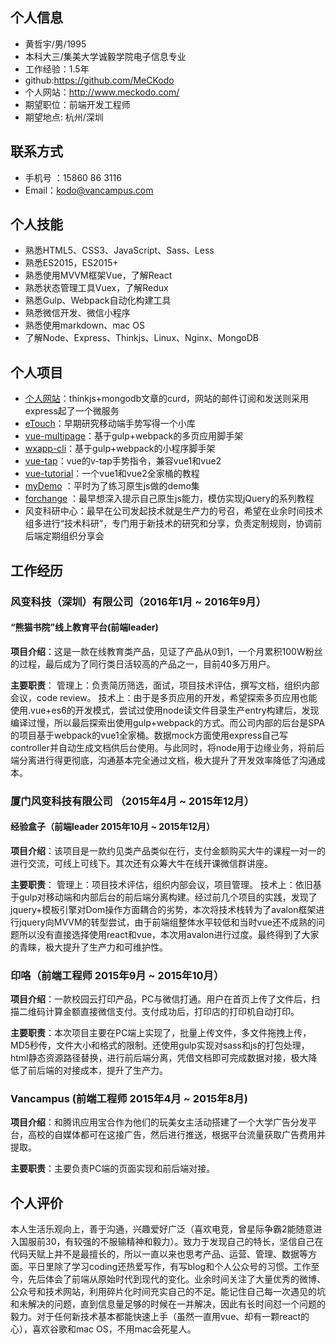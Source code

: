 ## 个人信息
- 黄哲宇/男/1995 
- 本科大三/集美大学诚毅学院电子信息专业
- 工作经验：1.5年
- github:https://github.com/MeCKodo
- 个人网站：http://www.meckodo.com/
- 期望职位：前端开发工程师
- 期望地点: 杭州/深圳

## 联系方式
-  手机号 ：15860 86 3116
-  Email：kodo@vancampus.com

## 个人技能

- 熟悉HTML5、CSS3、JavaScript、Sass、Less
- 熟悉ES2015，ES2015+
- 熟悉使用MVVM框架Vue，了解React
- 熟悉状态管理工具Vuex，了解Redux
- 熟悉Gulp、Webpack自动化构建工具
- 熟悉微信开发、微信小程序
- 熟悉使用markdown、mac OS
- 了解Node、Express、Thinkjs、Linux、Nginx、MongoDB

## 个人项目

- [个人网站](http://www.meckodo.com)：thinkjs+mongodb文章的curd，网站的邮件订阅和发送则采用express起了一个微服务
- [eTouch](https://github.com/MeCKodo/eTouch)：早期研究移动端手势写得一个小库
- [vue-multipage](https://github.com/MeCKodo/vue-multipage)：基于gulp+webpack的多页应用脚手架
- [wxapp-cli](https://github.com/MeCKodo/wxapp-cli)：基于gulp+webpack的小程序脚手架
- [vue-tap](https://github.com/MeCKodo/vue-tap)：vue的v-tap手势指令，兼容vue1和vue2
- [vue-tutorial](https://github.com/MeCKodo/vue-tutorial)：一个vue1和vue2全家桶的教程
- [myDemo](https://github.com/MeCKodo/myDemo) ：平时为了练习原生js做的demo集
- [forchange](https://github.com/MeCKodo/forchange) ：最早想深入提示自己原生js能力，模仿实现jQuery的系列教程
- 风变科研中心：最早在公司发起技术就是生产力的号召，希望在业余时间技术组多进行“技术科研”，专门用于新技术的研究和分享，负责定制规则，协调前后端定期组织分享会

## 工作经历
### 风变科技（深圳）有限公司（2016年1月 ~ 2016年9月）
####  “熊猫书院”线上教育平台(前端leader)

**项目介绍**：这是一款在线教育类产品，见证了产品从0到1，一个月累积100W粉丝的过程，最后成为了同行类日活较高的产品之一，目前40多万用户。

**主要职责**：
管理上：负责简历筛选，面试，项目技术评估，撰写文档，组织内部会议，code review。
技术上：由于是多页应用的开发，希望探索多页应用也能使用.vue+es6的开发模式，尝试过使用node读文件目录生产entry构建后，发现编译过慢，所以最后探索出使用gulp+webpack的方式。而公司内部的后台是SPA的项目基于webpack的vue1全家桶。数据mock方面使用express自己写controller并自动生成文档供后台使用。与此同时，将node用于边缘业务，将前后端分离进行得更彻底，沟通基本完全通过文档，极大提升了开发效率降低了沟通成本。

### 厦门风变科技有限公司 （2015年4月 ~ 2015年12月）
#### 经验盒子（前端leader 2015年10月 ~ 2015年12月）

**项目介绍**：该项目是一款约见类产品类似在行，支付金额购买大牛的课程一对一的进行交流，可线上可线下。其次还有众筹大牛在线开课微信群讲座。

**主要职责**：
管理上：项目技术评估，组织内部会议，项目管理。
技术上：依旧基于gulp对移动端和内部后台的前后端分离构建。经过前几个项目的实践，发现了jquery+模板引擎对Dom操作方面耦合的劣势，本次将技术栈转为了avalon框架进行jquery向MVVM的转型尝试，由于前端组整体水平较低和当时vue还不成熟的问题所以没有直接选择使用react和vue，本次用avalon进行过度。最终得到了大家的青睐，极大提升了生产力和可维护性。


### 印咯（前端工程师 2015年9月 ~ 2015年10月）

**项目介绍**：一款校园云打印产品，PC与微信打通。用户在首页上传了文件后，扫描二维码计算金额直接微信支付。支付成功后，打印店的打印机自动打印。

**主要职责**：本次项目主要在PC端上实现了，批量上传文件，多文件拖拽上传，MD5秒传，文件大小和格式的限制。还使用gulp实现对sass和js的打包处理，html静态资源路径替换，进行前后端分离，凭借文档即可完成数据对接，极大降低了前后端的对接成本，提升了生产力。


### Vancampus (前端工程师 2015年4月 ~ 2015年8月) 

**项目介绍**：和腾讯应用宝合作为他们的玩美女主活动搭建了一个大学广告分发平台，高校的自媒体都可在这接广告，然后进行推送，根据平台流量获取广告费用并提取。

**主要职责**：主要负责PC端的页面实现和前后端对接。


## 个人评价

本人生活乐观向上，善于沟通，兴趣爱好广泛（喜欢电竞，曾星际争霸2能随意进入国服前30，有较强的不服输精神和毅力）。致力于发现自己的特长，坚信自己在代码天赋上并不是最擅长的，所以一直以来也思考产品、运营、管理、数据等方面。平日里除了学习coding还热爱写作，有写blog和个人公众号的习惯。工作至今，先后体会了前端从原始时代到现代的变化。业余时间关注了大量优秀的微博、公众号和技术网站，利用碎片化时间充实自己的不足。能记住自己每一次遇见的坑和未解决的问题，直到信息量足够的时候在一并解决，因此有长时间怼一个问题的毅力。对于任何新技术基本都能快速上手（虽然一直用vue、却有一颗react的心），喜欢谷歌和mac OS，不用mac会死星人。

